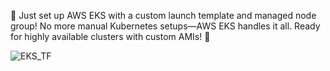 🚀 Just set up AWS EKS with a custom launch template and managed node group! No more manual Kubernetes setups—AWS EKS handles it all. Ready for highly available clusters with custom AMIs! 🔧

![EKS_TF](https://github.com/Saurabh-DevOpsVoyager77/EKS-managed_node_group_Terraform_Custom_Templates/assets/147520862/a37e82fb-ef88-492d-8915-09d48cdd067a)




